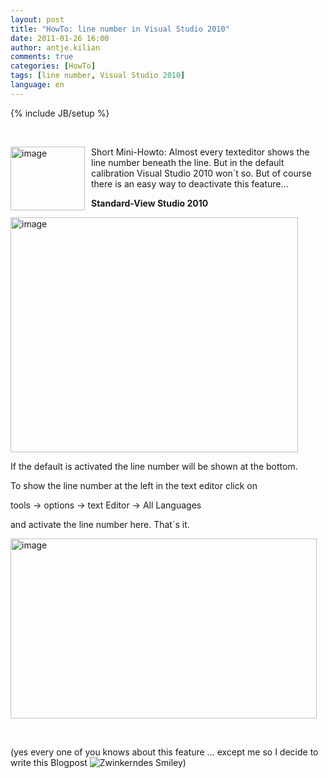 ```yaml
---
layout: post
title: "HowTo: line number in Visual Studio 2010"
date: 2011-01-26 16:00
author: antje.kilian
comments: true
categories: [HowTo]
tags: [line number, Visual Studio 2010]
language: en
---
```

{% include JB/setup %}
<p>&#160;</p>  <p><img style="background-image: none; border-bottom: 0px; border-left: 0px; margin: 0px 10px 0px 0px; padding-left: 0px; padding-right: 0px; border-top: 0px; border-right: 0px; padding-top: 0px" title="image" border="0" alt="image" align="left" src="{{BASE_PATH}}/assets/wp-images-de/image_thumb313.png" width="119" height="102" />Short Mini-Howto: Almost every texteditor shows the line number beneath the line. But in the default calibration Visual Studio 2010 won´t so. But of course there is an easy way to deactivate this feature...</p>  <p><b></b></p>  <!--more-->  <p><b>Standard-View Studio 2010</b></p>  <p><b></b></p>  <p><img style="background-image: none; border-bottom: 0px; border-left: 0px; padding-left: 0px; padding-right: 0px; border-top: 0px; border-right: 0px; padding-top: 0px" title="image" border="0" alt="image" src="{{BASE_PATH}}/assets/wp-images-de/image_thumb314.png" width="460" height="376" /></p>  <p>If the default is activated the line number will be shown at the bottom. </p>  <p>To show the line number at the left in the text editor click on </p>  <p>tools -&gt; options -&gt; text Editor -&gt; All Languages </p>  <p>and activate the line number here. That´s it.</p>  <p><a href="{{BASE_PATH}}/assets/wp-images-en/image111.png"><img style="background-image: none; border-bottom: 0px; border-left: 0px; padding-left: 0px; padding-right: 0px; display: inline; border-top: 0px; border-right: 0px; padding-top: 0px" title="image" border="0" alt="image" src="{{BASE_PATH}}/assets/wp-images-en/image_thumb20.png" width="490" height="288" /></a></p>  <p>&#160;</p>  <p>(yes every one of you knows about this feature ... except me so I decide to write this Blogpost <img style="border-bottom-style: none; border-right-style: none; border-top-style: none; border-left-style: none" class="wlEmoticon wlEmoticon-winkingsmile" alt="Zwinkerndes Smiley" src="{{BASE_PATH}}/assets/wp-images-en/wlEmoticon-winkingsmile10.png" />)</p>
